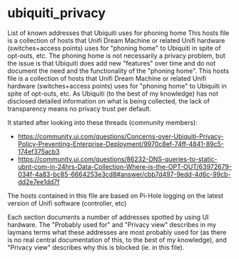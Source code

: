 # ubiquiti_privacy
List of known addresses that Ubiquiti uses for phoning home
This hosts file is a collection of hosts that Unifi Dream Machine or related Unifi hardware (switches+access points)
uses for "phoning home" to Ubiquiti in spite of opt-outs, etc.
The phoning home is not necessarily a privacy problem, but the issue is that Ubiquiti does add new "features" over time
and do not document the need and the functionality of the "phoning home".
This hosts file is a collection of hosts that Unifi Dream Machine or related Unifi hardware (switches+access points)
uses for "phoning home" to Ubiquiti in spite of opt-outs, etc. 
As Ubiquiti (to the best of my knowledge) has not disclosed detailed information on what is being collected, the lack of transparency means no privacy trust per default.

It started after looking into these threads (community members):
- https://community.ui.com/questions/Concerns-over-Ubiquiti-Privacy-Policy-Preventing-Enterprise-Deployment/9970c8ef-74ff-4841-89c5-174ef375acb3
- https://community.ui.com/questions/86232-DNS-queries-to-static-ubnt-com-in-24hrs-Data-Collection-Where-is-the-OPT-OUT/63972679-034f-4a83-bc85-6664253e3cd8#answer/cbb7d497-9edd-4d6c-99cb-dd2e7ee1dd7f 

The hosts contained in this file are based on Pi-Hole logging on the latest version of Unifi software (controller, etc)

Each section documents a number of addresses spotted by using UI hardware. The "Probably used for" and "Privacy view"
describes in my laymans terms what these addresses are most probably used for (as there is no real central documentation
of this, to the best of my knowledge), and "Privacy view" describes why this is blocked (ie. in this file).
